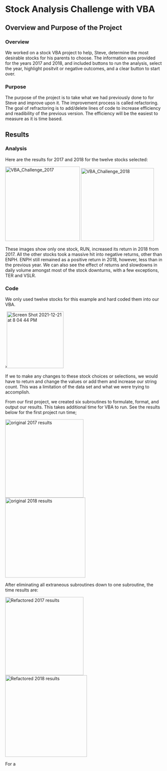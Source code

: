 # Stock Analysis Challenge with VBA

## Overview and Purpose of the Project

### Overview

We worked on a stock VBA project to help, Steve, determine the most desirable stocks for his parents to choose.  The information was provided for the years 2017 and 2018, and included buttons to run the analysis, select the year, highlight positvit or negative outcomes, and a clear button to start over.

### Purpose
The purpose of the project is to take what we had previously done to for Steve and improve upon it.  The improvement process is called refactoring.  The goal of refractoring is to add/delete lines of code to increase efficiency and readibility of the previous version.  The efficiency will be the easiest to measure as it is time based.

## Results

### Analysis
Here are the results for 2017 and 2018 for the twelve stocks selected:

<img width="239" alt="VBA_Challenge_2017" src="https://user-images.githubusercontent.com/91889241/147021968-33c76d56-f7fc-4b8c-b4a9-d2172f2ced8c.png">
<img width="234" alt="VBA_Challenge_2018" src="https://user-images.githubusercontent.com/91889241/147021980-e5a97b06-1ac6-41fc-9781-bde7dc102f9a.png">

These images show only one stock, RUN, increased its return in 2018 from 2017.  All the other stocks took a massive hit into negative returns, other than ENPH.  ENPH still remained as a positive return in 2018, however, less than in the previous year.  We can also see the effect of returns and slowdowns in daily volume amongst most of the stock downturns, with a few exceptions, TER and VSLR.

### Code
We only used twelve stocks for this example and hard coded them into our VBA.

›<img width="182" alt="Screen Shot 2021-12-21 at 8 04 44 PM" src="https://user-images.githubusercontent.com/91889241/147022657-b2ca2eb3-1856-4151-88fb-b1a55a7355e2.png">

If we to make any changes to these stock choices or selections, we would have to return and change the values or add them and increase our string count.  This was a limitation of the data set and what we were trying to accomplish.

From our first project, we created six subroutines to formulate, format, and output our results.  This takes additional time for VBA to run.  See the results below for the first project run time;

<img width="251" alt="original 2017 results" src="https://user-images.githubusercontent.com/91889241/147023696-94fca5fd-5360-40c8-bb13-9aa168ce33d3.png">
<img width="257" alt="original 2018 results" src="https://user-images.githubusercontent.com/91889241/147023712-f8546f77-fe33-4568-a9c8-a5470a69f590.png">

After eliminating all extraneous subroutines down to one subroutine, the time results are:

<img width="251" alt="Refactored 2017 results" src="https://user-images.githubusercontent.com/91889241/147023863-4305dd8c-c13a-4fe0-bb4d-ef31b395752d.png">
<img width="262" alt="Refactored 2018 results" src="https://user-images.githubusercontent.com/91889241/147023865-5094a835-a9f1-4192-9d06-bfbf2d6ed921.png">

For a 
